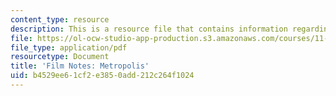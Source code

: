 ```yaml
---
content_type: resource
description: This is a resource file that contains information regarding metropolis.
file: https://ol-ocw-studio-app-production.s3.amazonaws.com/courses/11-139-the-city-in-film-spring-2015/b4529ee61cf2e3850add212c264f1024_MIT11_139S15_Metropolis.pdf
file_type: application/pdf
resourcetype: Document
title: 'Film Notes: Metropolis'
uid: b4529ee6-1cf2-e385-0add-212c264f1024
---
```

